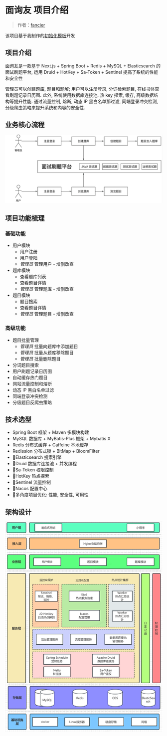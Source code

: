 # 面询友 项目介绍

> 作者：[fancier](https://github.com/hola1009)

该项目基于我制作的[初始化模板](https://github.com/Hola1009/springboot-backend-prototype)开发

## 项目介绍
面询友是一款基于 Next.js + Spring Boot + Redis + MySQL + Elasticsearch 的面试刷题平台, 运用 Druid + HotKey + Sa-Token + Sentinel 提高了系统的性能和安全性

管理员可以创建题库, 题目和题解; 用户可以注册登录, 分词检索题目, 在线书体查看刷题记录日历图. 此外, 系统使用数据库连接池, 热 key 探索, 缓存, 高级数据结构等提升性能. 通过流量控制, 熔断, 动态 IP 黑白名单那过滤, 同端登录冲突检测, 分级爬虫策略来提升系统和内容的安全性.

## 业务核心流程
![](doc/img.png)

## 项目功能梳理
### 基础功能
- 用户模块
    - 用户注册
    - 用户登陆
    - *管理员* 管理用户 - 增删改查
- 题库模块
    - 查看题库列表
    - 查看题目详情
    - *管理员* 管理题库 - 增删改查
- 题目模块
    - 题目搜索
    - 查看题目详情
    - *管理员* 管理题目 - 增删改查

### 高级功能
- 题目批量管理
    - *管理员* 批量向题库中添加题目
    - *管理员* 批量从题库移除题目
    - *管理员* 批量删除题目
- 分词题目搜索
- 用户刷题记录日历图
- 自动缓存热门题目
- 网站流量控制和熔断
- 动态 IP 黑白名单过滤
- 同端登录冲突检测
- 分级题目反爬虫策略

## 技术选型
- Spring Boot 框架 +  Maven 多模块构建
- MySQL 数据库 + MyBatis-Plus  框架 + Mybatis X
- Redis 分布式缓存 + Caffeine 本地缓存
- Redission 分布式锁 + BitMap + BloomFilter
- 🌟Elasticsearch 搜索引擎
- 🌟Druid 数据库连接池 + 并发编程
- 🌟Sa-Token 权限控制
- 🌟HotKey 热点探索
- 🌟Sentinel 流量控制
- 🌟Nacos 配置中心
- 🌟多角度项目优化: 性能, 安全性, 可用性

## 架构设计
![](doc/img_1.png)